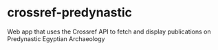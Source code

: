 # crossref-predynastic
Web app that uses the Crossref API to fetch and display publications on Predynastic Egyptian Archaeology 
